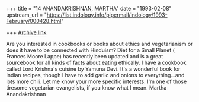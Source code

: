 +++
title = "14 ANANDAKRISHNAN, MARTHA"
date = "1993-02-08"
upstream_url = "https://list.indology.info/pipermail/indology/1993-February/000428.html"

+++
[Archive link](https://list.indology.info/pipermail/indology/1993-February/000428.html)

Are you interested in cookbooks or books about ethics and vegetarianism or 
does it have to be connected with Hinduism?  Diet for a Small Planet (
Frances Moore Lappe) has recently been updated and is a great sourcebook 
for all kinds of facts about eating ethically.  I have a cookbook called 
Lord Krishna's cuisine by Yamuna Devi.  It's a wonderful book for Indian 
recipes, though I have to add garlic and onions to everything...and lots 
more chili.  Let me know your more specific interests.  I'm one of those 
tiresome vegetarian evangelists, if you know what I mean.
Martha  Anandakrishnan




